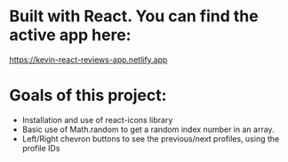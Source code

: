 # Built with React. You can find the active app here:

https://kevin-react-reviews-app.netlify.app

# Goals of this project:

- Installation and use of react-icons library
- Basic use of Math.random to get a random index number in an array.
- Left/Right chevron buttons to see the previous/next profiles, using the profile IDs